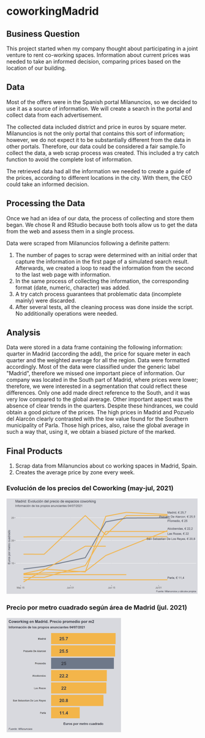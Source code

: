 # coworkingMadrid

## Business Question
This project started when my company thought about participating in a joint venture to rent co-working spaces. Information about current prices was needed to take an informed decision, comparing prices based on the location of our building. 

## Data
Most of the offers were in the Spanish portal Milanuncios, so we decided to use it as a source of information. We will create a search in the portal and collect data from each advertisement.

The collected data included district and price in euros by square meter.
Milanuncios is not the only portal that contains this sort of information; however, we do not expect it to be substantially different from the data in other portals. Therefore, our data could be considered a fair sample.To collect the data, a web scrap process was created. This included a try catch function to avoid the complete lost of information. 

The retrieved data had all the information we needed to create a guide of the prices, according to different locations in the city. With them, the CEO could take an informed decision.

## Processing the Data
Once we had an idea of our data, the process of collecting and store them began. We chose R and RStudio because both tools allow us to get the data from the web and assess them in a single process. 

Data were scraped from Milanuncios following a definite pattern:
1. The number of pages to scrap were determined with an initial order that capture the information in the first page of a simulated search result. Afterwards, we created a loop to read the information from the second to the last web page with information.
2. In the same process of collecting the information, the corresponding format (date, numeric, character) was added.
3. A try catch process guarantees that problematic data (incomplete mainly) were discarded.
4. After several tests, all the cleaning process was done inside the script. No additionally operations were needed.

## Analysis
Data were stored in a data frame containing the following information: quarter in Madrid (according the add), the price for square meter in each quarter and the weighted average for all the region. Data were formatted accordingly.
Most of the data were classified under the generic label "Madrid", therefore we missed one important piece of information. Our company was located in the South part of Madrid, where prices were lower; therefore, we were interested in a segmentation that could reflect these differences. Only one add made direct reference to the South, and it was very low compared to the global average. Other important aspect was the absence of clear trends in the quarters. 
Despite these hindrances, we could obtain a good picture of the prices. The high prices in Madrid and Pozuelo del Alarcón clearly contrasted with the low value found for the Southern municipality of Parla. Those high prices, also, raise the global average in such a way that, using it, we obtain a biased picture of the marked.



## Final Products
1. Scrap data from Milanuncios about co working spaces in Madrid, Spain.
2. Creates the average price by zone every week.

### Evolución de los precios del Coworking (may-jul, 2021)
<img src="lineasCoworking.png" alt="drawing" width="500"/>

### Precio por metro cuadrado según área de Madrid (jul. 2021)
<img src="coworking.png" alt="drawing" width="300"/>

